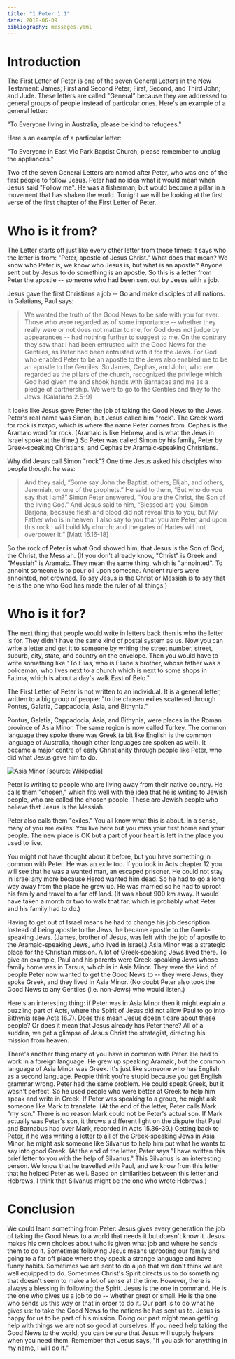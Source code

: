 ```yaml
---
title: "1 Peter 1.1"
date: 2018-06-09
bibliography: messages.yaml
---
```


# Introduction

The First Letter of Peter is one of the seven General Letters in the New Testament: James; First and Second Peter; First, Second, and Third John; and Jude. These letters are called "General" because they are addressed to general groups of people instead of particular ones. Here's an example of a general letter:

"To Everyone living in Australia, please be kind to refugees."

Here's an example of a particular letter:

"To Everyone in East Vic Park Baptist Church, please remember to unplug the appliances."

Two of the seven General Letters are named after Peter, who was one of the first people to follow Jesus. Peter had no idea what it would mean when Jesus said "Follow me". He was a fisherman, but would become a pillar in a movement that has shaken the world. Tonight we will be looking at the first verse of the first chapter of the First Letter of Peter.

# Who is it from?

The Letter starts off just like every other letter from those times: it says who the letter is from: "Peter, apostle of Jesus Christ." What does that mean? We know who Peter is, we know who Jesus is, but what is an apostle? Anyone sent out by Jesus to do something is an apostle. So this is a letter from Peter the apostle -- someone who had been sent out by Jesus with a job.

Jesus gave the first Christians a job -- Go and make disciples of all nations. In Galatians, Paul says:

> We wanted the truth of the Good News to be safe with you for ever. Those who were regarded as of some importance -- whether they really were or not does not matter to me, for God does not judge by appearances -- had nothing further to suggest to me. On the contrary they saw that I had been entrusted with the Good News for the Gentiles, as Peter had been entrusted with it for the Jews. For God who enabled Peter to be an apostle to the Jews also enabled me to be an apostle to the Gentiles. So James, Cephas, and John, who are regarded as the pillars of the church, recognized the privilege which God had given me and shook hands with Barnabas and me as a pledge of partnership. We were to go to the Gentiles and they to the Jews. [Galatians 2.5-9]

It looks like Jesus gave Peter the job of taking the Good News to the Jews. Peter's real name was Simon, but Jesus called him "rock". The Greek word for rock is πετρα, which is where the name Peter comes from. Cephas is the Aramaic word for rock. (Aramaic is like Hebrew, and is what the Jews in Israel spoke at the time.) So Peter was called Simon by his family, Peter by Greek-speaking Christians, and Cephas by Aramaic-speaking Christians.

Why did Jesus call Simon "rock"? One time Jesus asked his disciples who people thought he was:

> And they said, “Some say John the Baptist, others, Elijah, and others, Jeremiah, or one of the prophets.” He said to them, “But who do you say that I am?” Simon Peter answered, “You are the Christ, the Son of the living God.” And Jesus said to him, “Blessed are you, Simon Barjona, because flesh and blood did not reveal this to you, but My Father who is in heaven. I also say to you that you are Peter, and upon this rock I will build My church; and the gates of Hades will not overpower it.” [Matt 16.16-18]

So the rock of Peter is what God showed him, that Jesus is the Son of God, the Christ, the Messiah. (If you don't already know, "Christ" is Greek and "Messiah" is Aramaic. They mean the same thing, which is "annointed". To annoint someone is to pour oil upon someone. Ancient rulers were annointed, not crowned. To say Jesus is the Christ or Messiah is to say that he is the one who God has made the ruler of all things.)

# Who is it for?

The next thing that people would write in letters back then is who the letter is for. They didn't have the same kind of postal system as us. Now you can write a letter and get it to someone by writing the street number, street, suburb, city, state, and country on the envelope. Then you would have to write something like "To Elias, who is Eliane's brother, whose father was a policeman, who lives next to a church which is next to some shops in Fatima, which is about a day's walk East of Belo."

The First Letter of Peter is not written to an individual. It is a general letter, written to a big group of people: "to the chosen exiles scattered through Pontus, Galatia, Cappadocia, Asia, and Bithynia."

Pontus, Galatia, Cappadocia, Asia, and Bithynia, were places in the Roman province of Asia Minor. The same region is now called Turkey. The common language they spoke there was Greek (a bit like English is the common language of Australia, though other languages are spoken as well). It became a major centre of early Christianity through people like Peter, who did what Jesus gave him to do.

![Asia Minor [source: Wikipedia]](/images/Asia-Minor.jpg "Asia Minor [source: Wikipedia]")

Peter is writing to people who are living away from their native country. He calls them "chosen," which fits well with the idea that he is writing to Jewish people, who are called the chosen people. These are Jewish people who believe that Jesus is the Messiah.

Peter also calls them "exiles." You all know what this is about. In a sense, many of you are exiles. You live here but you miss your first home and your people. The new place is OK but a part of your heart is left in the place you used to live.

You might not have thought about it before, but you have something in common with Peter. He was an exile too. If you look in Acts chapter 12 you will see that he was a wanted man, an escaped prisoner. He could not stay in Israel any more because Herod wanted him dead. So he had to go a long way away from the place he grew up. He was married so he had to uproot his family and travel to a far off land. (It was about 900 km away. It would have taken a month or two to walk that far, which is probably what Peter and his family had to do.) 

Having to get out of Israel means he had to change his job description. Instead of being apostle to the Jews, he became apostle to the Greek-speaking Jews. (James, brother of Jesus, was left with the job of apostle to the Aramaic-speaking Jews, who lived in Israel.) Asia Minor was a strategic place for the Christian mission. A lot of Greek-speaking Jews lived there. To give an example, Paul and his parents were Greek-speaking Jews whose family home was in Tarsus, which is in Asia Minor. They were the kind of people Peter now wanted to get the Good News to -- they were Jews, they spoke Greek, and they lived in Asia Minor. (No doubt Peter also took the Good News to any Gentiles (i.e. non-Jews) who would listen.)

Here's an interesting thing: if Peter was in Asia Minor then it might explain a puzzling part of Acts, where the Spirit of Jesus did not allow Paul to go into Bithynia (see Acts 16.7). Does this mean Jesus doesn't care about these people? Or does it mean that Jesus already has Peter there? All of a sudden, we get a glimpse of Jesus Christ the strategist, directing his mission from heaven.

There's another thing many of you have in common with Peter. He had to work in a foreign language. He grew up speaking Aramaic, but the common language of Asia Minor was Greek. It's just like someone who has English as a second language. People think you're stupid because you get English grammar wrong. Peter had the same problem. He could speak Greek, but it wasn't perfect. So he used people who were better at Greek to help him speak and write in Greek. If Peter was speaking to a group, he might ask someone like Mark to translate. (At the end of the letter, Peter calls Mark "my son." There is no reason Mark could not be Peter's actual son. If Mark actually was Peter's son, it throws a different light on the dispute that Paul and Barnabus had over Mark, recorded in Acts 15.36-39.) Getting back to Peter, if he was writing a letter to all of the Greek-speaking Jews in Asia Minor, he might ask someone like Silvanus to help him put what he wants to say into good Greek. (At the end of the letter, Peter says "I have written this brief letter to you with the help of Silvanus." This Silvanus is an interesting person. We know that he travelled with Paul, and we know from this letter that he helped Peter as well. Based on similarities between this letter and Hebrews, I think that Silvanus might be the one who wrote Hebrews.)

# Conclusion

We could learn something from Peter: Jesus gives every generation the job of taking the Good News to a world that needs it but doesn't know it. Jesus makes his own choices about who is given what job and where he sends them to do it. Sometimes following Jesus means uprooting our family and going to a far off place where they speak a strange language and have funny habits. Sometimes we are sent to do a job that we don't think we are well equipped to do. Sometimes Christ's Spirit directs us to do something that doesn't seem to make a lot of sense at the time. However, there is always a blessing in following the Spirit. Jesus is the one in command. He is the one who gives us a job to do -- whether great or small. He is the one who sends us this way or that in order to do it. Our part is to do what he gives us: to take the Good News to the nations he has sent us to. Jesus is happy for us to be part of his mission. Doing our part might mean getting help with things we are not so good at ourselves. If you need help taking the Good News to the world, you can be sure that Jesus will supply helpers when you need them. Remember that Jesus says, "If you ask for anything in my name, I will do it."

<!--# References-->
